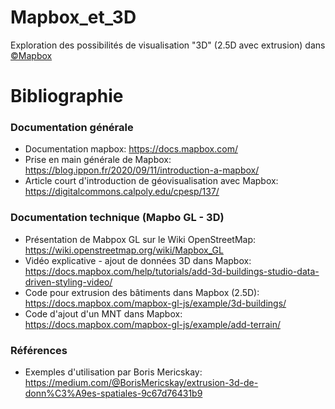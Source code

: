 # Mapbox_et_3D

Exploration des possibilités de visualisation "3D" (2.5D avec extrusion) dans [©Mapbox](https://www.mapbox.com/)

# Bibliographie 
### Documentation générale

* Documentation mapbox: https://docs.mapbox.com/ 
* Prise en main générale de Mapbox: https://blog.ippon.fr/2020/09/11/introduction-a-mapbox/ 
* Article court d'introduction de géovisualisation avec Mapbox: https://digitalcommons.calpoly.edu/cpesp/137/

### Documentation technique (Mapbo GL - 3D)

* Présentation de Mabpox GL sur le Wiki OpenStreetMap: https://wiki.openstreetmap.org/wiki/Mapbox_GL
* Vidéo explicative - ajout de données 3D dans Mapbox: https://docs.mapbox.com/help/tutorials/add-3d-buildings-studio-data-driven-styling-video/ 
* Code pour extrusion des bâtiments dans Mapbox (2.5D): https://docs.mapbox.com/mapbox-gl-js/example/3d-buildings/
* Code d'ajout d'un MNT dans Mapbox: https://docs.mapbox.com/mapbox-gl-js/example/add-terrain/

### Références

* Exemples d'utilisation par Boris Mericskay: https://medium.com/@BorisMericskay/extrusion-3d-de-donn%C3%A9es-spatiales-9c67d76431b9

